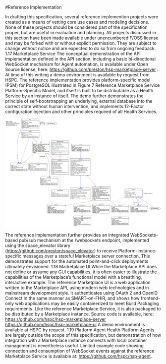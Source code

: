 #Reference Implementation

In drafting this specification, several reference implemention projects were created as a means of vetting core use cases and modeling decisions. None of these projects should be considered part of the specification proper, but are useful in evaluation and planning. All projects discussed in this section have been made available under unencumbered F/OSS license and may be forked with or without explicit permission. They are subject to change without notice and are expected to do so from ongoing feedback.
1.17 Marketplace Service
The conceptual demonstration of the API implementation defined in the API section, including a basic bi-directional WebSocket mechanism for Agent automation, is available under Open Source license, here: https://github.com/preston/hsp-marketplace-server . At time of this writing a demo environment is available by request from HSPC.
The reference implementation provides platform-specific model (PSM) for PostgreSQL illustrated in Figure 7 Reference Marketplace Service Platform-Specific Model, and itself is built to be distributable as a Health Service by an instance of itself. The demo further demonstrates the principle of self-bootstrapping an underlying, external database into the correct state without human intervention, and implements 12-Factor configuration injection and other principles required of all Health Services.


![ Reference Marketplace Service Platform-Specific Model](Image4.png " Reference Marketplace Service Platform-Specific Model")


The reference implementation further provides an integrated WebSockets-based pub/sub mechanism at the /websockets endpoint, implemented using the space_elevator library (https://github.com/preston/space_elevator) to receive Platform-instance-specific messages over a stateful Marketplace server connection. This demonstrates support for the automated point-and-click deployments ultimately envisioned.
1.18 Marketplace UI
While the Marketplace API does not define or assume any GUI capabilities, it is often easier to illustrate the capabilities of the Marketplace’s functional model with a breathing, interactive example.
The reference Marketplace UI is a web application written to the Marketplace API, using modern web technologies and in mainstream development style. It authenticates using OAuth 2 and OpenID Connect in the same manner as SMART-on-FHIR, and shows how frontend-only web applications may be easily containerized to meet Build Packaging requirements. Like the reference Marketplace Service, it is also packaged to be distributed by a Marketplace instance. Source code is available, here:
https://github.com/hspc/hsp-marketplace-server
https://github.com/hspc/hsp-marketplace-ui
A demo environment is available at HSPC by request.
1.19 Platform Agent
Health Platform Agents are largely outside the scope of this specification, but demonstration of how integration with a Marketplace instance connects with local container management is nevertheless useful. Limited example code showing connection and consumption of WebSocket events against the reference Marketplace Service is available at: https://github.com/hspc/hsp-agent.
